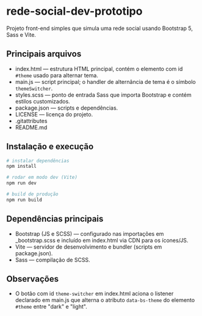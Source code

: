 # rede-social-dev-prototipo

Projeto front-end simples que simula uma rede social usando Bootstrap 5, Sass e Vite.

## Principais arquivos
- index.html — estrutura HTML principal, contém o elemento com id `#theme` usado para alternar tema.
- main.js — script principal; o handler de alternância de tema é o símbolo `themeSwitcher`.
- styles.scss — ponto de entrada Sass que importa Bootstrap e contém estilos customizados.
- package.json — scripts e dependências.
- LICENSE — licença do projeto.
- .gitattributes
- README.md

## Instalação e execução
````sh
# instalar dependências
npm install

# rodar em modo dev (Vite)
npm run dev

# build de produção
npm run build
````

## Dependências principais
- Bootstrap (JS e SCSS) — configurado nas importações em _bootstrap.scss e incluído em index.html via CDN para os ícones/JS.
- Vite — servidor de desenvolvimento e bundler (scripts em package.json).
- Sass — compilação de SCSS.

## Observações
- O botão com id `theme-switcher` em index.html aciona o listener declarado em main.js que alterna o atributo `data-bs-theme` do elemento `#theme` entre "dark" e "light".

